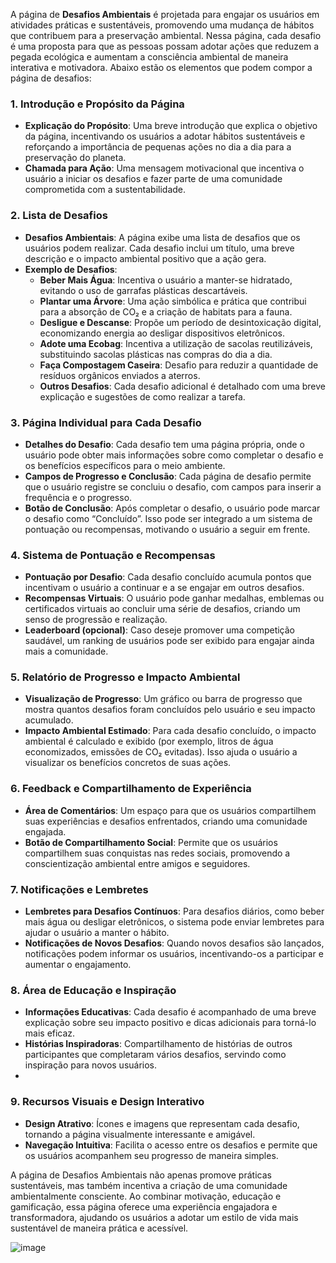 A página de **Desafios Ambientais** é projetada para engajar os usuários em atividades práticas e sustentáveis, promovendo uma mudança de hábitos que contribuem para a preservação ambiental. Nessa página, cada desafio é uma proposta para que as pessoas possam adotar ações que reduzem a pegada ecológica e aumentam a consciência ambiental de maneira interativa e motivadora. Abaixo estão os elementos que podem compor a página de desafios:

### 1. **Introdução e Propósito da Página**
   - **Explicação do Propósito**: Uma breve introdução que explica o objetivo da página, incentivando os usuários a adotar hábitos sustentáveis e reforçando a importância de pequenas ações no dia a dia para a preservação do planeta.
   - **Chamada para Ação**: Uma mensagem motivacional que incentiva o usuário a iniciar os desafios e fazer parte de uma comunidade comprometida com a sustentabilidade.

### 2. **Lista de Desafios**
   - **Desafios Ambientais**: A página exibe uma lista de desafios que os usuários podem realizar. Cada desafio inclui um título, uma breve descrição e o impacto ambiental positivo que a ação gera.
   - **Exemplo de Desafios**:
     - **Beber Mais Água**: Incentiva o usuário a manter-se hidratado, evitando o uso de garrafas plásticas descartáveis.
     - **Plantar uma Árvore**: Uma ação simbólica e prática que contribui para a absorção de CO₂ e a criação de habitats para a fauna.
     - **Desligue e Descanse**: Propõe um período de desintoxicação digital, economizando energia ao desligar dispositivos eletrônicos.
     - **Adote uma Ecobag**: Incentiva a utilização de sacolas reutilizáveis, substituindo sacolas plásticas nas compras do dia a dia.
     - **Faça Compostagem Caseira**: Desafio para reduzir a quantidade de resíduos orgânicos enviados a aterros.
     - **Outros Desafios**: Cada desafio adicional é detalhado com uma breve explicação e sugestões de como realizar a tarefa.

### 3. **Página Individual para Cada Desafio**
   - **Detalhes do Desafio**: Cada desafio tem uma página própria, onde o usuário pode obter mais informações sobre como completar o desafio e os benefícios específicos para o meio ambiente.
   - **Campos de Progresso e Conclusão**: Cada página de desafio permite que o usuário registre se concluiu o desafio, com campos para inserir a frequência e o progresso.
   - **Botão de Conclusão**: Após completar o desafio, o usuário pode marcar o desafio como “Concluído”. Isso pode ser integrado a um sistema de pontuação ou recompensas, motivando o usuário a seguir em frente.

### 4. **Sistema de Pontuação e Recompensas**
   - **Pontuação por Desafio**: Cada desafio concluído acumula pontos que incentivam o usuário a continuar e a se engajar em outros desafios. 
   - **Recompensas Virtuais**: O usuário pode ganhar medalhas, emblemas ou certificados virtuais ao concluir uma série de desafios, criando um senso de progressão e realização.
   - **Leaderboard (opcional)**: Caso deseje promover uma competição saudável, um ranking de usuários pode ser exibido para engajar ainda mais a comunidade.

### 5. **Relatório de Progresso e Impacto Ambiental**
   - **Visualização de Progresso**: Um gráfico ou barra de progresso que mostra quantos desafios foram concluídos pelo usuário e seu impacto acumulado.
   - **Impacto Ambiental Estimado**: Para cada desafio concluído, o impacto ambiental é calculado e exibido (por exemplo, litros de água economizados, emissões de CO₂ evitadas). Isso ajuda o usuário a visualizar os benefícios concretos de suas ações.

### 6. **Feedback e Compartilhamento de Experiência**
   - **Área de Comentários**: Um espaço para que os usuários compartilhem suas experiências e desafios enfrentados, criando uma comunidade engajada.
   - **Botão de Compartilhamento Social**: Permite que os usuários compartilhem suas conquistas nas redes sociais, promovendo a conscientização ambiental entre amigos e seguidores.

### 7. **Notificações e Lembretes**
   - **Lembretes para Desafios Contínuos**: Para desafios diários, como beber mais água ou desligar eletrônicos, o sistema pode enviar lembretes para ajudar o usuário a manter o hábito.
   - **Notificações de Novos Desafios**: Quando novos desafios são lançados, notificações podem informar os usuários, incentivando-os a participar e aumentar o engajamento.

### 8. **Área de Educação e Inspiração**
   - **Informações Educativas**: Cada desafio é acompanhado de uma breve explicação sobre seu impacto positivo e dicas adicionais para torná-lo mais eficaz.
   - **Histórias Inspiradoras**: Compartilhamento de histórias de outros participantes que completaram vários desafios, servindo como inspiração para novos usuários.
   - 
### 9. **Recursos Visuais e Design Interativo**
   - **Design Atrativo**: Ícones e imagens que representam cada desafio, tornando a página visualmente interessante e amigável.
   - **Navegação Intuitiva**: Facilita o acesso entre os desafios e permite que os usuários acompanhem seu progresso de maneira simples.

A página de Desafios Ambientais não apenas promove práticas sustentáveis, mas também incentiva a criação de uma comunidade ambientalmente consciente. Ao combinar motivação, educação e gamificação, essa página oferece uma experiência engajadora e transformadora, ajudando os usuários a adotar um estilo de vida mais sustentável de maneira prática e acessível.

![image](https://github.com/user-attachments/assets/4de2562e-7c65-40a5-8a93-a8e92b1977ea)

